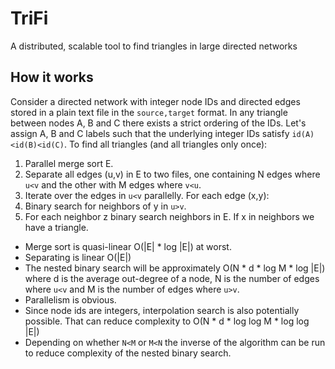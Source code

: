 # TriFi
A distributed, scalable tool to find triangles in large directed networks

## How it works
Consider a directed network with integer node IDs and directed edges stored in a plain text file in the `source,target` format. In any triangle between nodes A, B and C there exists a strict ordering of the IDs. Let's assign A, B and C labels such that the underlying integer IDs satisfy `id(A)<id(B)<id(C)`. To find all triangles (and all triangles only once):

1. Parallel merge sort E.
2. Separate all edges (u,v) in E to two files, one containing N edges where `u<v` and the other with M edges where `v<u`.
3. Iterate over the edges in `u<v` parallelly. For each edge (x,y):
 1. Binary search for neighbors of y in `u>v`.
 2. For each neighbor z binary search neighbors in E. If x in neighbors we have a triangle.

- Merge sort is quasi-linear O(|E| * log |E|) at worst.
- Separating is linear O(|E|)
- The nested binary search will be approximately O(N * d * log M * log |E|) where d is the average out-degree of a node, N is the number of edges where `u<v` and M is the number of edges where `u>v`.
- Parallelism is obvious.
- Since node ids are integers, interpolation search is also potentially possible. That can reduce complexity to O(N * d * log log M * log log |E|)
- Depending on whether `N<M` or `M<N` the inverse of the algorithm can be run to reduce complexity of the nested binary search.
